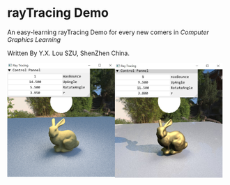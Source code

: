 # rayTracing Demo

An easy-learning rayTracing Demo for every new comers in *Computer Graphics Learning*

Written By Y.X. Lou  SZU, ShenZhen China.

<div style="display:flex;">
<img src="assets/raytracingDemo2.png" style="float: left; width:49%;height:30%"/>
<img src="assets/raytracingDemo1.jpg" style="float: left; width:49%;height:30%;"/>
</div>

